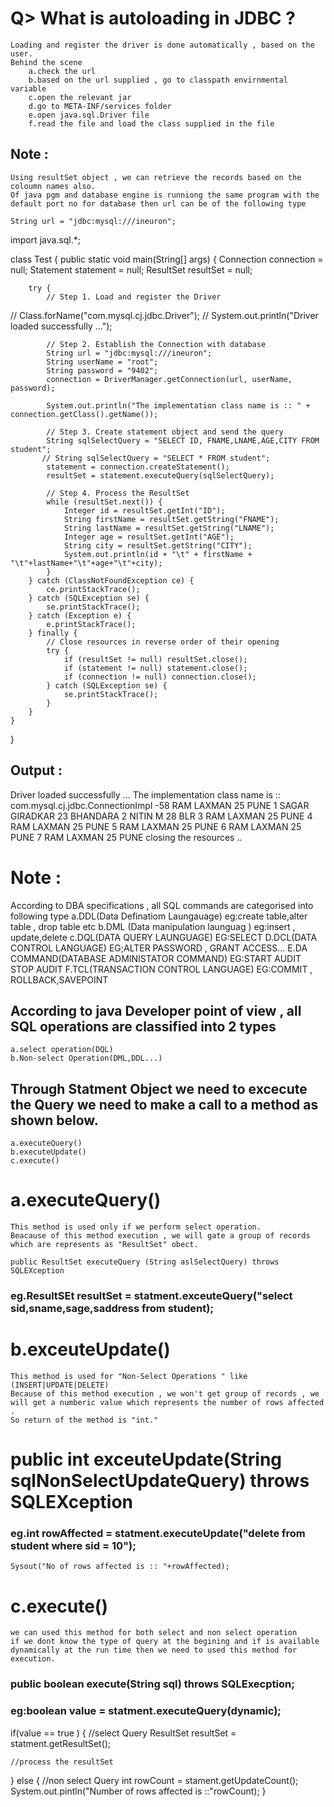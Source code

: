# Q> What is autoloading in JDBC ?
    Loading and register the driver is done automatically , based on the user.
    Behind the scene 
        a.check the url
        b.based on the url supplied , go to classpath envirnmental variable
        c.open the relevant jar
        d.go to META-INF/services folder
        e.open java.sql.Driver file
        f.read the file and load the class supplied in the file 

## Note : 
    Using resultSet object , we can retrieve the records based on the coloumn names also.
    Of java pgm and database engine is runniong the same program with the default port no for database then url can be of the following type 

    String url = "jdbc:mysql:///ineuron";



import java.sql.*;

class Test {
    public static void main(String[] args) {
        Connection connection = null;
        Statement statement = null;
        ResultSet resultSet = null;

        try {
            // Step 1. Load and register the Driver
//            Class.forName("com.mysql.cj.jdbc.Driver");
//            System.out.println("Driver loaded successfully ...");

            // Step 2. Establish the Connection with database
            String url = "jdbc:mysql:///ineuron";
            String userName = "root";
            String password = "9402";
            connection = DriverManager.getConnection(url, userName, password);

            System.out.println("The implementation class name is :: " + connection.getClass().getName());

            // Step 3. Create statement object and send the query
            String sqlSelectQuery = "SELECT ID, FNAME,LNAME,AGE,CITY FROM student";
           // String sqlSelectQuery = "SELECT * FROM student";
            statement = connection.createStatement();
            resultSet = statement.executeQuery(sqlSelectQuery);

            // Step 4. Process the ResultSet
            while (resultSet.next()) {
                Integer id = resultSet.getInt("ID");
                String firstName = resultSet.getString("FNAME");
                String lastName = resultSet.getString("LNAME");
                Integer age = resultSet.getInt("AGE");
                String city = resultSet.getString("CITY");
                System.out.println(id + "\t" + firstName + "\t"+lastName+"\t"+age+"\t"+city);
            }
        } catch (ClassNotFoundException ce) {
            ce.printStackTrace();
        } catch (SQLException se) {
            se.printStackTrace();
        } catch (Exception e) {
            e.printStackTrace();
        } finally {
            // Close resources in reverse order of their opening
            try {
                if (resultSet != null) resultSet.close();
                if (statement != null) statement.close();
                if (connection != null) connection.close();
            } catch (SQLException se) {
                se.printStackTrace();
            }
        }
    }
}


## Output : 

Driver loaded successfully ...
The implementation class name is :: com.mysql.cj.jdbc.ConnectionImpl
-58	RAM	LAXMAN	25	PUNE
1	SAGAR	GIRADKAR	23	BHANDARA
2	NITIN	M	28	BLR
3	RAM	LAXMAN	25	PUNE
4	RAM	LAXMAN	25	PUNE
5	RAM	LAXMAN	25	PUNE
6	RAM	LAXMAN	25	PUNE
7	RAM	LAXMAN	25	PUNE
closing the resources ..

# Note : 
According to DBA specifications , all SQL commands are categorised into following type
    a.DDL(Data Definatiom Laungauage) 
        eg:create table,alter table , drop table etc
    b.DML (Data manipulation launguag )
        eg:insert , update,delete
    c.DQL(DATA QUERY LAUNGUAGE)
        EG:SELECT
    D.DCL(DATA CONTROL LANGUAGE)
        EG;ALTER PASSWORD , GRANT ACCESS...
    E.DA COMMAND(DATABASE ADMINISTATOR COMMAND)
        EG:START AUDIT
            STOP AUDIT
    F.TCL(TRANSACTION CONTROL LANGUAGE)
        EG:COMMIT , ROLLBACK,SAVEPOINT

## According to java Developer point of view , all SQL operations are classified into 2 types
    a.select operation(DQL)
    b.Non-select Operation(DML,DDL...)

## Through Statment Object we need to excecute the Query we need to make a call to a method as shown below.
    a.executeQuery()
    b.executeUpdate()
    c.execute()


# a.executeQuery()
    This method is used only if we perform select operation.
    Beacause of this method execution , we will gate a group of records which are represents as "ResultSet" obect.

    public ResultSet executeQuery (String aslSelectQuery) throws SQLEXception

###   eg.ResultSEt resultSet = statment.exceuteQuery("select sid,sname,sage,saddress from student);

# b.exceuteUpdate()
    This method is used for "Non-Select Operations " like (INSERT|UPDATE|DELETE)
    Because of this method execution , we won't get group of records , we will get a numberic value which represents the number of rows affected .
    So return of the method is "int."

# public int exceuteUpdate(String sqlNonSelectUpdateQuery) throws SQLEXception

### eg.int rowAffected = statment.executeUpdate("delete from student where sid = 10");

    Sysout("No of rows affected is :: "+rowAffected);


# c.execute()
    we can used this method for both select and non select operation
    if we dont know the type of query at the begining and if is available dynamically at the run time then we need to used this method for execution.

### public boolean execute(String sql) throws SQLExecption;
### eg:boolean value = statment.executeQuery(dynamic);

if(value == true )
{
    //select Query
    ResultSet resultSet = statment.getResultSet();

    //process the resultSet
}
else
{
    //non select Query
    int rowCount = stament.getUpdateCount();
    System.out.pintln("Number of rows affected is ::"rowCount);
}

